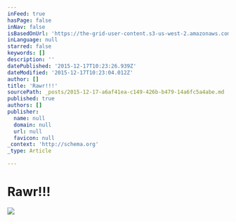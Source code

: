 ```yaml
---
inFeed: true
hasPage: false
inNav: false
isBasedOnUrl: 'https://the-grid-user-content.s3-us-west-2.amazonaws.com/6ee1d36e-5ae4-45cc-b445-8820a9167c56.png'
inLanguage: null
starred: false
keywords: []
description: ''
datePublished: '2015-12-17T10:23:26.939Z'
dateModified: '2015-12-17T10:23:04.012Z'
author: []
title: 'Rawr!!!'
sourcePath: _posts/2015-12-17-a6af41ea-c149-426b-b479-14a6fc5a4abe.md
published: true
authors: []
publisher:
  name: null
  domain: null
  url: null
  favicon: null
_context: 'http://schema.org'
_type: Article

---
```

# Rawr!!!
![](https://the-grid-user-content.s3-us-west-2.amazonaws.com/6ee1d36e-5ae4-45cc-b445-8820a9167c56.png)